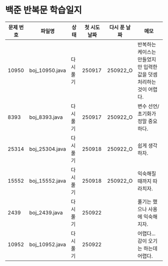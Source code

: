 # 백준 반복문 학습일지

| 문제 번호 | 파일명    | 상태        | 첫 시도 날짜 | 다시 푼 날짜 | 메모                          |
|-----------|---------------|------------|------|---------------|----------------------------|
| 10950     | boj_10950.java| 다시 풀기  | 250917 |     250922_O  |반복하는 케이스는 만들었지만 입력한 값을 덧셈 처리하는 것이 어렵다.    |
| 8393      | boj_8393.java | 다시 풀기  | 250917 |   250922_O | 변수 선언/초기화가 정말 중요하다. |
| 25314     | boj_25304.java| 다시 풀기  | 250918 |   250922_O  | 쉽게 생각하자.  |
| 15552     | boj_15552.java| 다시 풀기  | 250918 |   250922_O  | 익숙해질 때까지 따라치자. |
| 2439     | boj_2439.java| 다시 풀기  | 250922 |     | 풀기는 했으나 사용에 익숙해지자. |
| 10952    | boj_10952.java | 다시 풀기| 250922 |     | 어렵다... 감이 오기는 하는데 어렵다. |
